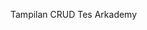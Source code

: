 <p>Tampilan CRUD Tes Arkademy</p>
<a href="https://drive.google.com/file/d/1g_wdKvhuATVI6XNqsn-sbOvbuf3cJ-bI/view?usp=sharing"></a>

